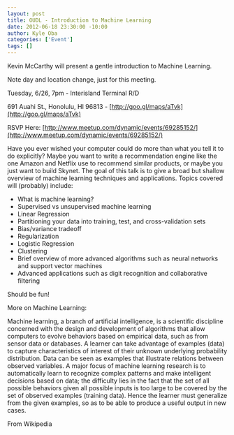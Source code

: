 ```yaml
--- 
layout: post
title: OUDL - Introduction to Machine Learning
date: 2012-06-18 23:30:00 -10:00
author: Kyle Oba
categories: ['Event']
tags: []
---
```

Kevin McCarthy will present a gentle introduction to Machine Learning.

Note day and location change, just for this meeting.

Tuesday, 6/26, 7pm - Interisland Terminal R/D

691 Auahi St., Honolulu, HI 96813 - [http://goo.gl/maps/aTvk](http://goo.gl/maps/aTvk)

RSVP Here: [http://www.meetup.com/dynamic/events/69285152/](http://www.meetup.com/dynamic/events/69285152/)

Have you ever wished your computer could do more than what you tell it to do explicitly?  Maybe you want to write a recommendation engine like the one Amazon and Netflix use to recommend similar products, or maybe you just want to build Skynet. The goal of this talk is to give a broad but shallow overview of machine learning techniques and applications.  Topics covered will (probably) include:

* What is machine learning?
* Supervised vs unsupervised machine learning
* Linear Regression
* Partitioning your data into training, test, and cross-validation sets
* Bias/variance tradeoff
* Regularization
* Logistic Regression
* Clustering
* Brief overview of more advanced algorithms such as neural networks and support vector machines
* Advanced applications such as digit recognition and collaborative filtering

Should be fun!

More on Machine Learning:

Machine learning, a branch of artificial intelligence, is a scientific discipline concerned with the design and development of algorithms that allow computers to evolve behaviors based on empirical data, such as from sensor data or databases. A learner can take advantage of examples (data) to capture characteristics of interest of their unknown underlying probability distribution. Data can be seen as examples that illustrate relations between observed variables. A major focus of machine learning research is to automatically learn to recognize complex patterns and make intelligent decisions based on data; the difficulty lies in the fact that the set of all possible behaviors given all possible inputs is too large to be covered by the set of observed examples (training data). Hence the learner must generalize from the given examples, so as to be able to produce a useful output in new cases.

From Wikipedia
